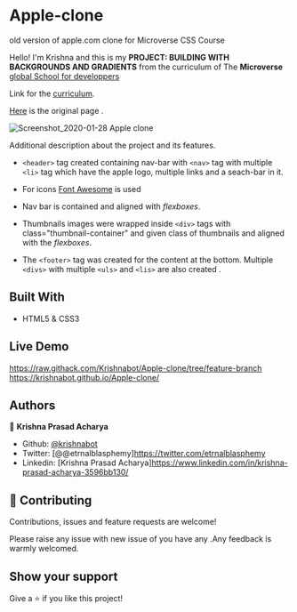 # Apple-clone

old version of apple.com clone for Microverse CSS Course

Hello! I'm Krishna and this is my **PROJECT: BUILDING WITH BACKGROUNDS AND GRADIENTS** from the curriculum of The **Microverse** [global School for developpers](https://www.microverse.org/)

Link for the [curriculum](https://www.theodinproject.com/courses/html5-and-css3/lessons/building-with-backgrounds-and-gradients?ref=lnav).

[Here](https://web.archive.org/web/20140301004610/http://www.apple.com/) is the original page .

![Screenshot_2020-01-28 Apple clone](https://user-images.githubusercontent.com/40334904/73247369-d6296580-41d8-11ea-849e-3622cc749836.PNG)

Additional description about the project and its features.

- `<header>` tag created containing nav-bar with `<nav>` tag with multiple `<li>` tag which have the apple logo, multiple links and a seach-bar in it.

- For icons [Font Awesome](https://fontawesome.com/) is used

- Nav bar is contained and aligned with _flexboxes_.

- Thumbnails images were wrapped inside `<div>` tags with class="thumbnail-container" and given class of thumbnails and aligned with the _flexboxes_.

- The `<footer>` tag was created for the content at the bottom. Multiple `<divs>` with multiple `<uls>` and `<lis>` are also created .

## Built With

- HTML5 & CSS3

## Live Demo
https://raw.githack.com/Krishnabot/Apple-clone/tree/feature-branch
https://krishnabot.github.io/Apple-clone/

## Authors

👤 **Krishna Prasad Acharya**

- Github: [@krishnabot](https://github.com/Krishnabot)
- Twitter: [@@etrnalblasphemy]https://twitter.com/etrnalblasphemy
- Linkedin: [Krishna Prasad Acharya]https://www.linkedin.com/in/krishna-prasad-acharya-3596bb130/

## 🤝 Contributing

Contributions, issues and feature requests are welcome!

Please raise any issue with new issue of you have any .Any feedback is warmly welcomed.

## Show your support

Give a ⭐️ if you like this project!
